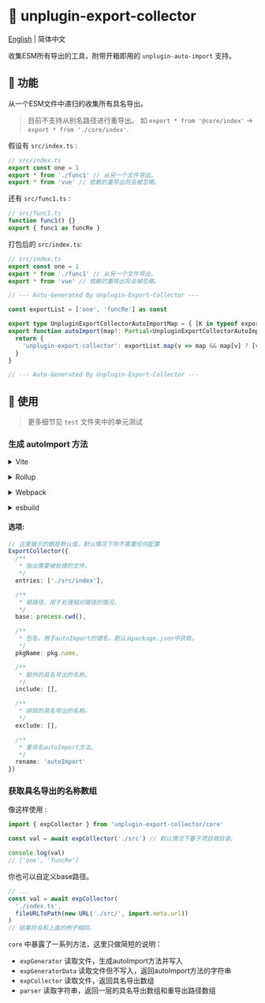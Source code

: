 # :tada: unplugin-export-collector

[English](./README.md) | 简体中文

收集ESM所有导出的工具，附带开箱即用的 `unplugin-auto-import` 支持。

## :rocket: 功能

从一个ESM文件中递归的收集所有具名导出。

> 目前不支持从别名路径进行重导出。 如 `export * from '@core/index'` -> `export * from './core/index'`.

假设有 `src/index.ts` :

```js
// src/index.ts
export const one = 1
export * from './func1' // 从另一个文件导出。
export * from 'vue' // 依赖的重导出将会被忽略。
```

还有 `src/func1.ts` :

```js
// src/func1.ts
function func1() {}
export { func1 as funcRe }
```

打包后的 `src/index.ts`:

```ts
// src/index.ts
export const one = 1
export * from './func1' // 从另一个文件导出。
export * from 'vue' // 依赖的重导出将会被忽略。

// --- Auto-Generated By Unplugin-Export-Collector ---

const exportList = ['one', 'funcRe'] as const

export type UnpluginExportCollectorAutoImportMap = { [K in typeof exportList[number]]: string }
export function autoImport(map?: Partial<UnpluginExportCollectorAutoImportMap>): Record<string, (string | [string, string])[]> {
  return {
    'unplugin-export-collector': exportList.map(v => map && map[v] ? [v, map[v]] as [string, string] : v),
  }
}

// --- Auto-Generated By Unplugin-Export-Collector ---
```

## :wrench: 使用

> 更多细节见 `test` 文件夹中的单元测试

### 生成 autoImport 方法

<details>
<summary>Vite</summary><br>

```ts
// vite.config.ts
import ExportCollector from 'unplugin-export-collector/vite'

export default defineConfig({
  plugins: [
    ExportCollector({ /* options */ }),
  ],
})
```

<br></details>

<details>
<summary>Rollup</summary><br>

```ts
// rollup.config.js
import ExportCollector from 'unplugin-export-collector/rollup'

export default {
  plugins: [
    ExportCollector({ /* options */ }),
    // other plugins
  ],
}
```

<br></details>

<details>
<summary>Webpack</summary><br>

```ts
// webpack.config.js
module.exports = {
  /* ... */
  plugins: [
    require('unplugin-export-collector/webpack').default({ /* options */ }),
  ],
}
```

<br></details>

<details>
<summary>esbuild</summary><br>

```ts
// esbuild.config.js
import { build } from 'esbuild'
import ExportCollector from 'unplugin-export-collector/esbuild'

build({
  /* ... */
  plugins: [
    ExportCollector({
      /* options */
    }),
  ],
})
```

<br></details>

#### 选项:

```ts
// 这里展示的都是默认值，默认情况下你不需要任何配置
ExportCollector({
  /**
   * 指出需要被处理的文件。
   */
  entries: ['./src/index'],

  /**
   * 根路径，用于处理相对路径的情况。
   */
  base: process.cwd(),

  /**
   * 包名，用于autoImport的键名，默认从package.json中获取。
   */
  pkgName: pkg.name,

  /**
   * 额外的具名导出的名称。
   */
  include: [],

  /**
   * 排除的具名导出的名称。
   */
  exclude: [],

  /**
   * 重命名autoImport方法。
   */
  rename: 'autoImport'
})
```

### 获取具名导出的名称数组

像这样使用 :

```js
import { expCollector } from 'unplugin-export-collector/core'

const val = await expCollector('./src') // 默认情况下基于项目根目录。

console.log(val)
// ['one', 'funcRe']
```

你也可以自定义base路径。

```js
// ...
const val = await expCollector(
  './index.ts',
  fileURLToPath(new URL('./src/', import.meta.url))
)
// 结果将会和上面的例子相同。
```

`core` 中暴露了一系列方法，这里只做简短的说明：

- `expGenerator` 读取文件，生成autoImport方法并写入
- `expGeneratorData` 读取文件但不写入，返回autoImport方法的字符串
- `expCollector` 读取文件，返回具名导出数组
- `parser` 读取字符串，返回一层的具名导出数组和重导出路径数组
